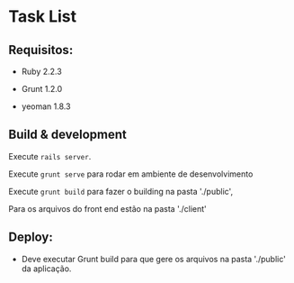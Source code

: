 Task List
===

## Requisitos:

* Ruby 2.2.3

* Grunt 1.2.0

* yeoman 1.8.3


## Build & development

Execute `rails server`.

Execute `grunt serve` para rodar em ambiente de desenvolvimento

Execute `grunt build` para fazer o building na pasta './public',

Para os arquivos do front end estão na pasta './client'

## Deploy:

* Deve executar Grunt build para que gere os arquivos na pasta './public' da aplicação.
